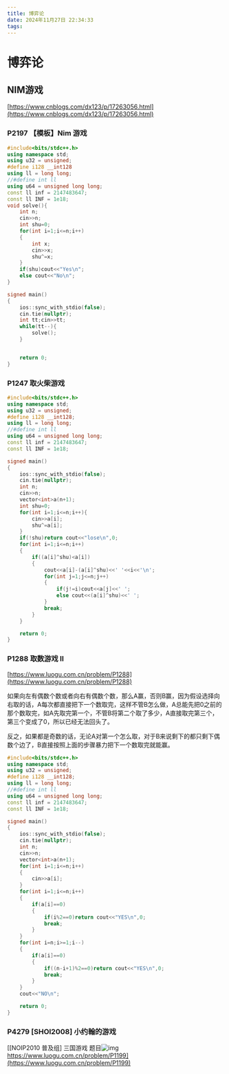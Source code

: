 ```yaml
---
title: 博弈论
date: 2024年11月27日 22:34:33
tags:
---
```


# 博弈论

## NIM游戏   

[https://www.cnblogs.com/dx123/p/17263056.html](https://www.cnblogs.com/dx123/p/17263056.html)

### P2197 【模板】Nim 游戏

```cpp
#include<bits/stdc++.h>
using namespace std;
using u32 = unsigned;
#define i128 __int128
using ll = long long;
//#define int ll
using u64 = unsigned long long;
const ll inf = 2147483647;
const ll INF = 1e18;
void solve(){
    int n;
    cin>>n;
    int shu=0;
    for(int i=1;i<=n;i++)
    {
        int x;
        cin>>x;
        shu^=x;
    }    
    if(shu)cout<<"Yes\n";
    else cout<<"No\n";
}

signed main()
{
    ios::sync_with_stdio(false);
    cin.tie(nullptr);
    int tt;cin>>tt;
    while(tt--){
        solve();
    }


    return 0;    
}
```

### P1247 取火柴游戏

```cpp
#include<bits/stdc++.h>
using namespace std;
using u32 = unsigned;
#define i128 __int128;
using ll = long long;
//#define int ll
using u64 = unsigned long long;
const ll inf = 2147483647;
const ll INF = 1e18;

signed main()
{
    ios::sync_with_stdio(false);
    cin.tie(nullptr);
    int n;
    cin>>n;
    vector<int>a(n+1);
    int shu=0;
    for(int i=1;i<=n;i++){
        cin>>a[i];
        shu^=a[i];
    }
    if(!shu)return cout<<"lose\n",0;
    for(int i=1;i<=n;i++)
    {
        if((a[i]^shu)<a[i])
        {
            cout<<a[i]-(a[i]^shu)<<' '<<i<<'\n';
            for(int j=1;j<=n;j++)
            {
                if(j!=i)cout<<a[j]<<' ';
                else cout<<(a[i]^shu)<<' ';
            }
            break;
        }
    }

    return 0;    
}
```

### P1288 取数游戏 II

[https://www.luogu.com.cn/problem/P1288](https://www.luogu.com.cn/problem/P1288)

如果向左有偶数个数或者向右有偶数个数，那么A赢，否则B赢，因为假设选择向右取的话，A每次都直接把下一个数取完，这样不管B怎么做，A总能先把0之前的那个数取完，如A先取完第一个，不管B将第二个取了多少，A直接取完第三个，第三个变成了0，所以已经无法回头了。

反之，如果都是奇数的话，无论A对第一个怎么取，对于B来说剩下的都只剩下偶数个边了，B直接按照上面的步骤暴力把下一个数取完就能赢。

```cpp
#include<bits/stdc++.h>
using namespace std;
using u32 = unsigned;
#define i128 __int128;
using ll = long long;
//#define int ll
using u64 = unsigned long long;
const ll inf = 2147483647;
const ll INF = 1e18;

signed main()
{
    ios::sync_with_stdio(false);
    cin.tie(nullptr);
    int n;
    cin>>n;
    vector<int>a(n+1);
    for(int i=1;i<=n;i++)
    {
        cin>>a[i];
    }
    for(int i=1;i<=n;i++)
    {
        if(a[i]==0)
        {
            if(i%2==0)return cout<<"YES\n",0;
            break;
        }
    }
    for(int i=n;i>=1;i--)
    {
        if(a[i]==0)
        {
            if((n-i+1)%2==0)return cout<<"YES\n",0;
            break;
        }
    }
    cout<<"NO\n";

    return 0;    
}
```

### P4279 [SHOI2008] 小约翰的游戏

[[NOIP2010 普及组\] 三国游戏 题目![img](https://i-blog.csdnimg.cn/blog_migrate/73accd1c446486d72a65d1862797ba52.png)https://www.luogu.com.cn/problem/P1199](https://www.luogu.com.cn/problem/P1199)

